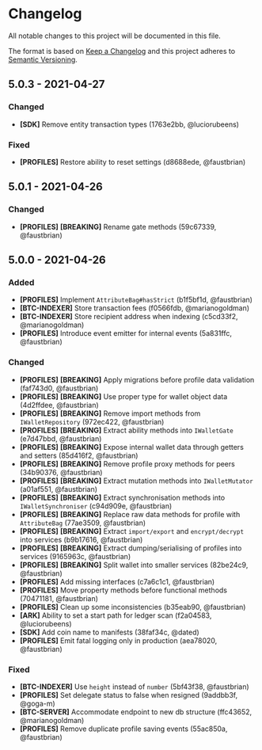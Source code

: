 # Changelog

All notable changes to this project will be documented in this file.

The format is based on [Keep a Changelog](http://keepachangelog.com/en/1.0.0/)
and this project adheres to [Semantic Versioning](http://semver.org/spec/v2.0.0.html).

## 5.0.3 - 2021-04-27

### Changed

-    **[SDK]** Remove entity transaction types (1763e2bb, @luciorubeens)

### Fixed

-    **[PROFILES]** Restore ability to reset settings (d8688ede, @faustbrian)

## 5.0.1 - 2021-04-26

### Changed

- **[PROFILES]** **[BREAKING]** Rename gate methods (59c67339, @faustbrian)

## 5.0.0 - 2021-04-26

### Added

- **[PROFILES]** Implement `AttributeBag#hasStrict` (b1f5bf1d, @faustbrian)
- **[BTC-INDEXER]** Store transaction fees (f0566fdb, @marianogoldman)
- **[BTC-INDEXER]** Store recipient address when indexing (c5cd33f2, @marianogoldman)
- **[PROFILES]** Introduce event emitter for internal events (5a831ffc, @faustbrian)

### Changed

- **[PROFILES]** **[BREAKING]** Apply migrations before profile data validation (faf743d0, @faustbrian)
- **[PROFILES]** **[BREAKING]** Use proper type for wallet object data (4d2ffdee, @faustbrian)
- **[PROFILES]** **[BREAKING]** Remove import methods from `IWalletRepository` (972ec422, @faustbrian)
- **[PROFILES]** **[BREAKING]** Extract ability methods into `IWalletGate` (e7d47bbd, @faustbrian)
- **[PROFILES]** **[BREAKING]** Expose internal wallet data through getters and setters (85d416f2, @faustbrian)
- **[PROFILES]** **[BREAKING]** Remove profile proxy methods for peers (34b90376, @faustbrian)
- **[PROFILES]** **[BREAKING]** Extract mutation methods into `IWalletMutator` (a01af551, @faustbrian)
- **[PROFILES]** **[BREAKING]** Extract synchronisation methods into `IWalletSynchroniser` (c94d909e, @faustbrian)
- **[PROFILES]** **[BREAKING]** Replace raw data methods for profile with `AttributeBag` (77ae3509, @faustbrian)
- **[PROFILES]** **[BREAKING]** Extract `import/export` and `encrypt/decrypt` into services (b9b17616, @faustbrian)
- **[PROFILES]** **[BREAKING]** Extract dumping/serialising of profiles into services (9165963c, @faustbrian)
- **[PROFILES]** **[BREAKING]** Split wallet into smaller services (82be24c9, @faustbrian)
- **[PROFILES]** Add missing interfaces (c7a6c1c1, @faustbrian)
- **[PROFILES]** Move property methods before functional methods (70471181, @faustbrian)
- **[PROFILES]** Clean up some inconsistencies (b35eab90, @faustbrian)
- **[ARK]** Ability to set a start path for ledger scan (f2a04583, @luciorubeens)
- **[SDK]** Add coin name to manifests (38faf34c, @dated)
- **[PROFILES]** Emit fatal logging only in production (aea78020, @faustbrian)

### Fixed

- **[BTC-INDEXER]** Use `height` instead of `number` (5bf43f38, @faustbrian)
- **[PROFILES]** Set delegate status to false when resigned (9addbb3f, @goga-m)
- **[BTC-SERVER]** Accommodate endpoint to new db structure (ffc43652, @marianogoldman)
- **[PROFILES]** Remove duplicate profile saving events (55ac850a, @faustbrian)
